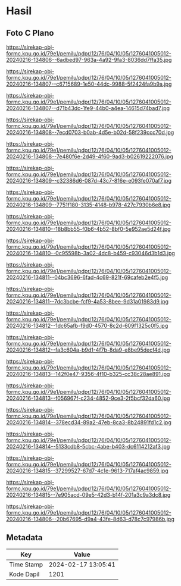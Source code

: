 # Hasil

## Foto C Plano

https://sirekap-obj-formc.kpu.go.id/79e1/pemilu/pdpr/12/76/04/10/05/1276041005012-20240216-134806--6adbed97-963a-4a92-9fa3-8036dd7ffa35.jpg

https://sirekap-obj-formc.kpu.go.id/79e1/pemilu/pdpr/12/76/04/10/05/1276041005012-20240216-134807--c6715689-1e50-44dc-9988-5f2424fa9b9a.jpg

https://sirekap-obj-formc.kpu.go.id/79e1/pemilu/pdpr/12/76/04/10/05/1276041005012-20240216-134807--d71b43dc-1fe9-44b0-a4ea-14615d74bad7.jpg

https://sirekap-obj-formc.kpu.go.id/79e1/pemilu/pdpr/12/76/04/10/05/1276041005012-20240216-134808--7ecd0703-b0ab-4d5e-b02d-58f239ccc70d.jpg

https://sirekap-obj-formc.kpu.go.id/79e1/pemilu/pdpr/12/76/04/10/05/1276041005012-20240216-134808--7e480f6e-2d49-4f60-9ad3-b02619222076.jpg

https://sirekap-obj-formc.kpu.go.id/79e1/pemilu/pdpr/12/76/04/10/05/1276041005012-20240216-134809--c32386d6-087d-43c7-816e-e093fe070af7.jpg

https://sirekap-obj-formc.kpu.go.id/79e1/pemilu/pdpr/12/76/04/10/05/1276041005012-20240216-134809--7751f180-3135-4148-b978-427c7930b6e8.jpg

https://sirekap-obj-formc.kpu.go.id/79e1/pemilu/pdpr/12/76/04/10/05/1276041005012-20240216-134810--18b8bb55-f0b6-4b52-8bf0-5e952ae5d24f.jpg

https://sirekap-obj-formc.kpu.go.id/79e1/pemilu/pdpr/12/76/04/10/05/1276041005012-20240216-134810--0c95598b-3a02-4dc8-b459-c93046d3b1d3.jpg

https://sirekap-obj-formc.kpu.go.id/79e1/pemilu/pdpr/12/76/04/10/05/1276041005012-20240216-134811--04bc3696-6fad-4c69-821f-69cafeb2e4f5.jpg

https://sirekap-obj-formc.kpu.go.id/79e1/pemilu/pdpr/12/76/04/10/05/1276041005012-20240216-134811--7dc3bcbe-fcf9-4a53-8bee-9d31a01983d9.jpg

https://sirekap-obj-formc.kpu.go.id/79e1/pemilu/pdpr/12/76/04/10/05/1276041005012-20240216-134812--1dc65afb-f9d0-4570-8c2d-609f1325c0f5.jpg

https://sirekap-obj-formc.kpu.go.id/79e1/pemilu/pdpr/12/76/04/10/05/1276041005012-20240216-134812--fa3c604a-b9d1-4f7b-8da9-e8be95decf4d.jpg

https://sirekap-obj-formc.kpu.go.id/79e1/pemilu/pdpr/12/76/04/10/05/1276041005012-20240216-134813--142f0e47-9356-4f10-b325-cc38c28ae891.jpg

https://sirekap-obj-formc.kpu.go.id/79e1/pemilu/pdpr/12/76/04/10/05/1276041005012-20240216-134813--f056967f-c234-4852-9ce3-2f5bcf32da60.jpg

https://sirekap-obj-formc.kpu.go.id/79e1/pemilu/pdpr/12/76/04/10/05/1276041005012-20240216-134814--378ecd34-89a2-47eb-8ca3-8b24891fd1c2.jpg

https://sirekap-obj-formc.kpu.go.id/79e1/pemilu/pdpr/12/76/04/10/05/1276041005012-20240216-134814--5133cdb8-5cbc-4abe-b403-dc6114212af3.jpg

https://sirekap-obj-formc.kpu.go.id/79e1/pemilu/pdpr/12/76/04/10/05/1276041005012-20240216-134815--37299527-67d7-4c1e-9613-717af4ac9859.jpg

https://sirekap-obj-formc.kpu.go.id/79e1/pemilu/pdpr/12/76/04/10/05/1276041005012-20240216-134815--7e905acd-09e5-42d3-b14f-201a3c9a3dc8.jpg

https://sirekap-obj-formc.kpu.go.id/79e1/pemilu/pdpr/12/76/04/10/05/1276041005012-20240216-134806--20b67695-d9a4-43fe-8d63-d78c7c97986b.jpg


## Metadata

| Key        | Value               |
| ---------- | ------------------- |
| Time Stamp | 2024-02-17 13:05:41 |
| Kode Dapil | 1201                |



